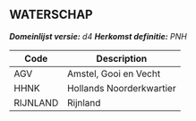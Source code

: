 ## WATERSCHAP

*__Domeinlijst versie:__ d4*
*__Herkomst definitie:__ PNH*

|__Code__ |__Description__	|
|	---	|	---	|
| AGV | Amstel, Gooi en Vecht |
| HHNK | Hollands Noorderkwartier |
| RIJNLAND | Rijnland |
